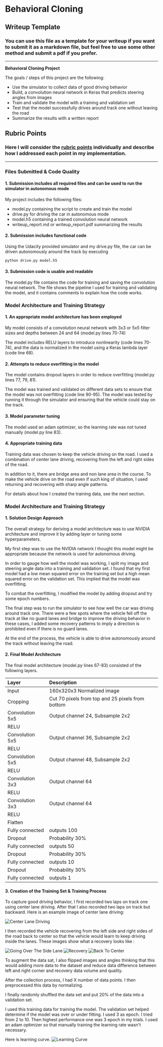 # **Behavioral Cloning**

## Writeup Template

### You can use this file as a template for your writeup if you want to submit it as a markdown file, but feel free to use some other method and submit a pdf if you prefer.

---

**Behavioral Cloning Project**

The goals / steps of this project are the following:
* Use the simulator to collect data of good driving behavior
* Build, a convolution neural network in Keras that predicts steering angles from images
* Train and validate the model with a training and validation set
* Test that the model successfully drives around track one without leaving the road
* Summarize the results with a written report


[//]: # (Image References)

[train-c1]: ./images/center.png "Center Lane Driving"
[train-r1]: ./images/normal-recover1.png "Going Over The Side Lane"
[train-r2]: ./images/normal-recover2.png "Recovery"
[train-r3]: ./images/normal-recover3.png "Back To Center"
[learn-1]: ./images/learning_curve.png "Learning Curve"

## Rubric Points
### Here I will consider the [rubric points](https://review.udacity.com/#!/rubrics/432/view) individually and describe how I addressed each point in my implementation.  

---
### Files Submitted & Code Quality

#### 1. Submission includes all required files and can be used to run the simulator in autonomous mode

My project includes the following files:
* model.py containing the script to create and train the model
* drive.py for driving the car in autonomous mode
* model.h5 containing a trained convolution neural network
* writeup_report.md or writeup_report.pdf summarizing the results

#### 2. Submission includes functional code
Using the Udacity provided simulator and my drive.py file, the car can be driven autonomously around the track by executing
```sh
python drive.py model.h5
```

#### 3. Submission code is usable and readable

The model.py file contains the code for training and saving the convolution neural network. The file shows the pipeline I used for training and validating the model, and it contains comments to explain how the code works.

### Model Architecture and Training Strategy

#### 1. An appropriate model architecture has been employed

My model consists of a convolution neural network with 3x3 or 5x5 filter sizes and depths between 24 and 64 (model.py lines 70-74)

The model includes RELU layers to introduce nonlinearity (code lines 70-74), and the data is normalized in the model using a Keras lambda layer (code line 68).

#### 2. Attempts to reduce overfitting in the model

The model contains dropout layers in order to reduce overfitting (model.py lines 77, 79, 81).

The model was trained and validated on different data sets to ensure that the model was not overfitting (code line 90-95). The model was tested by running it through the simulator and ensuring that the vehicle could stay on the track.

#### 3. Model parameter tuning

The model used an adam optimizer, so the learning rate was not tuned manually (model.py line 83).

#### 4. Appropriate training data

Training data was chosen to keep the vehicle driving on the road. I used a combination of center lane driving, recovering from the left and right sides of the road.

In addition to it, there are bridge area and non lane area in the course. To make the vehicle drive on the road even if such king of situation, I used returning and recovering with sharp angle patterns.

For details about how I created the training data, see the next section.

### Model Architecture and Training Strategy

#### 1. Solution Design Approach

The overall strategy for deriving a model architecture was to use NVIDIA architecture and improve it by adding layer or tuning some hyperparameters.

My first step was to use the NVIDIA network I thought this model might be appropriate because the network is used for autonomous driving.

In order to gauge how well the model was working, I split my image and steering angle data into a training and validation set. I found that my first model had a low mean squared error on the training set but a high mean squared error on the validation set. This implied that the model was overfitting.

To combat the overfitting, I modified the model by adding dropout and try some epoch numbers.

The final step was to run the simulator to see how well the car was driving around track one. There were a few spots where the vehicle fell off the track at like no guard lanes and bridge to improve the driving behavior in these cases, I added some recovery patterns to imply a direction is prohibited even if there is no guard lanes.

At the end of the process, the vehicle is able to drive autonomously around the track without leaving the road.

#### 2. Final Model Architecture

The final model architecture (model.py lines 67-83) consisted of the following layers.

| Layer         		|     Description	        					               |
|:------------------|:-------------------------------------------------|
| Input         		| 160x320x3 Normalized image 							         |
| Cropping          | Cut 70 pixels from top and 25 pixels from bottom |
| Convolution 5x5   | Output channel 24, Subsample 2x2       	         |
| RELU					    |												                           |
| Convolution 5x5   | Output channel 36, Subsample 2x2       	         |
| RELU					    |												                           |
| Convolution 5x5   | Output channel 48, Subsample 2x2       	         |
| RELU					    |												                           |
| Convolution 3x3   | Output channel 64       	                       |
| RELU					    |												                           |
| Convolution 3x3   | Output channel 64       	                       |
| RELU					    |												                           |
| Flatten       		|         								                         |
| Fully connected		| outputs 100       				        					     |
| Dropout				    |	Probability 30%									                 |
| Fully connected		| outputs 50               									       |
| Dropout				    | Probability 30%							                     |
| Fully connected		| outputs 10                									     |
| Dropout				    | Probability 30%							                     |
| Fully connected		| outputs 1                									       |


#### 3. Creation of the Training Set & Training Process

To capture good driving behavior, I first recorded two laps on track one using center lane driving. After that I also recorded two laps on track but backward. Here is an example image of center lane driving:

![Center Lane Driving][train-c1]

I then recorded the vehicle recovering from the left side and right sides of the road back to center so that the vehicle would learn to keep driving inside the lanes. These images show what a recovery looks like :

![Going Over The Side Lane][train-r1]
![Recovery][train-r2]
![Back To Center][train-r3]

To augment the data sat, I also flipped images and angles thinking that this would adding more data to the dataset and reduce data difference between left and right corner and recovery data volume and quality.


After the collection process, I had X number of data points. I then preprocessed this data by normalizing.

I finally randomly shuffled the data set and put 20% of the data into a validation set.

I used this training data for training the model. The validation set helped determine if the model was over or under fitting. I used 3 as epoch. I tried from 2 to 10. Then highest performance one was 3 epoch in my trials. I used an adam optimizer so that manually training the learning rate wasn't necessary.

Here is learning curve.
![Learning Curve][learn-1]

